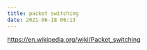 ```yaml
---
title: packet switching
date: 2021-06-18 06:13
---
```


https://en.wikipedia.org/wiki/Packet_switching
